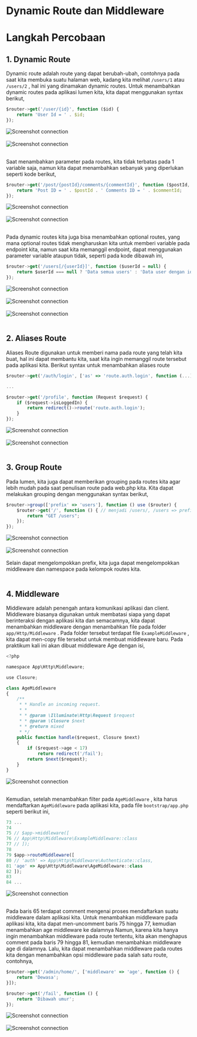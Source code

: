 # Dynamic Route dan Middleware

# Langkah Percobaan
## 1. Dynamic Route
Dynamic route adalah route yang dapat berubah-ubah, contohnya pada saat kita membuka suatu halaman web, kadang kita melihat ```/users/1``` atau ```/users/2``` , hal ini yang dinamakan dynamic routes. Untuk menambahkan dynamic routes pada aplikasi lumen kita, kita dapat menggunakan syntax berikut,

```javascript
$router->get('/user/{id}', function ($id) {
    return 'User Id = ' . $id;
});
```
![Screenshot connection](../Laprak5/1.png) <br><br>
![Screenshot connection](../Laprak5/1.1.png) <br><br>

Saat menambahkan parameter pada routes, kita tidak terbatas pada 1 variable saja, namun kita dapat menambahkan sebanyak yang diperlukan seperti kode berikut,
```javascript
$router->get('/post/{postId}/comments/{commentId}', function ($postId, $commentId) {
    return 'Post ID = ' . $postId . ' Comments ID = ' . $commentId;
});
```
![Screenshot connection](../Laprak5/1.2.png) <br><br>
![Screenshot connection](../Laprak5/1.3.png) <br><br>

Pada dynamic routes kita juga bisa menambahkan optional routes, yang mana optional
routes tidak mengharuskan kita untuk memberi variable pada endpoint kita, namun saat kita memanggil endpoint, dapat menggunakan parameter variable ataupun tidak, seperti pada kode dibawah ini,
```javascript
$router->get('/users[/{userId}]', function ($userId = null) {
    return $userId === null ? 'Data semua users' : 'Data user dengan id ' . $userId;
});
```
![Screenshot connection](../Laprak5/1.4.png) <br><br>
![Screenshot connection](../Laprak5/1.5.png) <br><br>
![Screenshot connection](../Laprak5/1.6.png) <br><br>

## 2. Aliases Route
Aliases Route digunakan untuk memberi nama pada route yang telah kita buat, hal ini dapat membantu kita, saat kita ingin memanggil route tersebut pada aplikasi kita. Berikut syntax untuk menambahkan aliases route
```javascript
$router->get('/auth/login', ['as' => 'route.auth.login', function (...) {...}])

...

$router->get('/profile', function (Request $request) {
    if ($request->isLoggedIn) {
        return redirect()->route('route.auth.login');
    }
});
```
![Screenshot connection](../Laprak5/2.png) <br><br>
![Screenshot connection](../Laprak5/2.1.png) <br><br>

## 3. Group Route
Pada lumen, kita juga dapat memberikan grouping pada routes kita agar lebih mudah pada saat penulisan route pada web.php kita. Kita dapat melakukan grouping dengan
menggunakan syntax berikut,
```javascript
$router->group(['prefix' => 'users'], function () use ($router) {
    $router->get('/', function () { // menjadi /users/, /users => prefix, / => path
        return "GET /users";
    });
});
```
![Screenshot connection](../Laprak5/3.png) <br><br>
![Screenshot connection](../Laprak5/3.1.png) <br><br>
Selain dapat mengelompokkan prefix, kita juga dapat mengelompokkan middleware dan
namespace pada kelompok routes kita. <br><br>

## 4. Middleware
Middleware adalah penengah antara komunikasi aplikasi dan client. Middleware biasanya digunakan untuk membatasi siapa yang dapat berinteraksi dengan aplikasi kita dan semacamnya, kita dapat menambahkan middleware dengan menambahkan file pada folder ```app/Http/Middleware``` . Pada folder tersebut terdapat file ```ExampleMiddleware``` , kita dapat men-copy file tersebut untuk membuat middleware baru.
Pada praktikum kali ini akan dibuat middleware Age dengan isi,
```javascript
<?php

namespace App\Http\Middleware;

use Closure;

class AgeMiddleware
{
    /**
     * * Handle an incoming request.
     * *
     * * @param \Illuminate\Http\Request $request
     * * @param \Closure $next
     * * @return mixed
     * */
    public function handle($request, Closure $next)
    {
        if ($request->age < 17)
            return redirect('/fail');
        return $next($request);
    }
}
```
![Screenshot connection](../Laprak5/4.png) <br><br>

Kemudian, setelah menambahkan filter pada ```AgeMiddleware``` , kita harus mendaftarkan ```AgeMiddleware``` pada aplikasi kita, pada file ```bootstrap/app.php``` seperti berikut ini,
```javascript
73 ...
74
75 // $app->middleware([
76 // App\Http\Middleware\ExampleMiddleware::class
77 // ]);
78
79 $app->routeMiddleware([
80 // 'auth' => App\Http\Middleware\Authenticate::class,
81 'age' => App\Http\Middleware\AgeMiddleware::class
82 ]);
83
84 ...
```
![Screenshot connection](../Laprak5/4.1.png) <br><br>

Pada baris 65 terdapat comment mengenai proses mendaftarkan suatu middleware dalam aplikasi kita. Untuk menambahkan middleware pada aplikasi kita, kita dapat men-uncomment baris 75 hingga 77, kemudian menambahkan age middleware ke dalamnya Namun, karena kita hanya ingin menambahkan middleware pada route tertentu, kita akan menghapus comment pada baris 79 hingga 81, kemudian menambahkan middleware age di dalamnya. 
Lalu, kita dapat menambahkan middleware pada routes kita dengan menambahkan opsi middleware pada salah satu route, contohnya,
```javascript
$router->get('/admin/home/', ['middleware' => 'age', function () {
    return 'Dewasa';
}]);

$router->get('/fail', function () {
    return 'Dibawah umur';
});
```
![Screenshot connection](../Laprak5/4.2.png) <br><br>
![Screenshot connection](../Laprak5/4.3.png) <br><br>